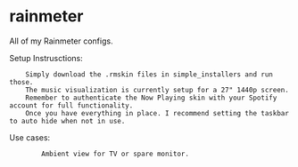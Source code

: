 # rainmeter
All of my Rainmeter configs.

Setup Instrusctions:

  		Simply download the .rmskin files in simple_installers and run those.
  		The music visualization is currently setup for a 27" 1440p screen.
  		Remember to authenticate the Now Playing skin with your Spotify account for full functionality.		
		Once you have everything in place. I recommend setting the taskbar to auto hide when not in use.

Use cases:
			
			Ambient view for TV or spare monitor.
